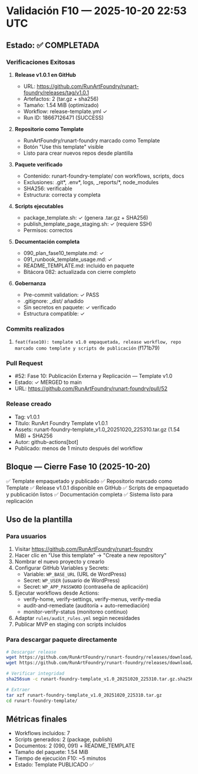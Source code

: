 # Validación F10 — 2025-10-20 22:53 UTC

## Estado: ✅ COMPLETADA

### Verificaciones Exitosas

1. **Release v1.0.1 en GitHub**
   - URL: https://github.com/RunArtFoundry/runart-foundry/releases/tag/v1.0.1
   - Artefactos: 2 (tar.gz + sha256)
   - Tamaño: 1.54 MiB (optimizado)
   - Workflow: release-template.yml ✓
   - Run ID: 18667126471 (SUCCESS)

2. **Repositorio como Template**
   - RunArtFoundry/runart-foundry marcado como Template
   - Botón "Use this template" visible
   - Listo para crear nuevos repos desde plantilla

3. **Paquete verificado**
   - Contenido: runart-foundry-template/ con workflows, scripts, docs
   - Exclusiones: .git*, .env*, logs, _reports/*, node_modules
   - SHA256: verificable
   - Estructura: correcta y completa

4. **Scripts ejecutables**
   - package_template.sh: ✓ (genera .tar.gz + SHA256)
   - publish_template_page_staging.sh: ✓ (requiere SSH)
   - Permisos: correctos

5. **Documentación completa**
   - 090_plan_fase10_template.md: ✓
   - 091_runbook_template_usage.md: ✓
   - README_TEMPLATE.md: incluido en paquete
   - Bitácora 082: actualizada con cierre completo

6. **Gobernanza**
   - Pre-commit validation: ✓ PASS
   - .gitignore: _dist/ añadido
   - Sin secretos en paquete: ✓ verificado
   - Estructura compatible: ✓

### Commits realizados

1. `feat(fase10): template v1.0 empaquetada, release workflow, repo marcado como template y scripts de publicación` (f171b79)

### Pull Request

- #52: Fase 10: Publicación Externa y Replicación — Template v1.0
- Estado: ✓ MERGED to main
- URL: https://github.com/RunArtFoundry/runart-foundry/pull/52

### Release creado

- Tag: v1.0.1
- Título: RunArt Foundry Template v1.0.1
- Assets: runart-foundry-template_v1.0_20251020_225310.tar.gz (1.54 MiB) + SHA256
- Autor: github-actions[bot]
- Publicado: menos de 1 minuto después del workflow

## Bloque — Cierre Fase 10 (2025-10-20)

✅ Template empaquetado y publicado
✅ Repositorio marcado como Template
✅ Release v1.0.1 disponible en GitHub
✅ Scripts de empaquetado y publicación listos
✅ Documentación completa
✅ Sistema listo para replicación

## Uso de la plantilla

### Para usuarios

1. Visitar https://github.com/RunArtFoundry/runart-foundry
2. Hacer clic en "Use this template" → "Create a new repository"
3. Nombrar el nuevo proyecto y crearlo
4. Configurar GitHub Variables y Secrets:
   - Variable: `WP_BASE_URL` (URL de WordPress)
   - Secret: `WP_USER` (usuario de WordPress)
   - Secret: `WP_APP_PASSWORD` (contraseña de aplicación)
5. Ejecutar workflows desde Actions:
   - verify-home, verify-settings, verify-menus, verify-media
   - audit-and-remediate (auditoría + auto-remediación)
   - monitor-verify-status (monitoreo continuo)
6. Adaptar `rules/audit_rules.yml` según necesidades
7. Publicar MVP en staging con scripts incluidos

### Para descargar paquete directamente

```bash
# Descargar release
wget https://github.com/RunArtFoundry/runart-foundry/releases/download/v1.0.1/runart-foundry-template_v1.0_20251020_225310.tar.gz
wget https://github.com/RunArtFoundry/runart-foundry/releases/download/v1.0.1/runart-foundry-template_v1.0_20251020_225310.tar.gz.sha256

# Verificar integridad
sha256sum -c runart-foundry-template_v1.0_20251020_225310.tar.gz.sha256

# Extraer
tar xzf runart-foundry-template_v1.0_20251020_225310.tar.gz
cd runart-foundry-template/
```

## Métricas finales

- Workflows incluidos: 7
- Scripts generados: 2 (package, publish)
- Documentos: 2 (090, 091) + README_TEMPLATE
- Tamaño del paquete: 1.54 MiB
- Tiempo de ejecución F10: ~5 minutos
- Estado: Template PUBLICADO ✅
